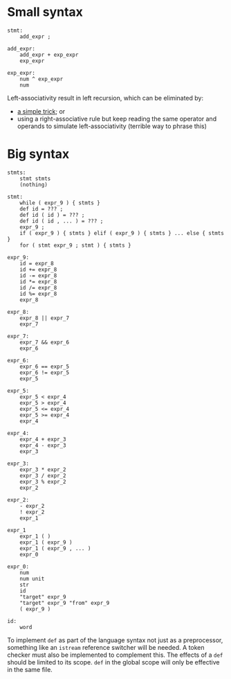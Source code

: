 # Small syntax

	stmt:
		add_expr ;

	add_expr:
		add_expr + exp_expr
		exp_expr

	exp_expr:
		num ^ exp_expr
		num

Left-associativity result in left recursion, which can be eliminated by:

*	[a simple trick](http://www.csd.uwo.ca/~moreno/CS447/Lectures/Syntax.html/node8.html); or
*	using a right-associative rule but keep reading the same operator and operands to simulate left-associativity (terrible way to phrase this)


# Big syntax

	stmts:
		stmt stmts
		(nothing)

	stmt:
		while ( expr_9 ) { stmts }
		def id = ??? ;
		def id ( id ) = ??? ;
		def id ( id , ... ) = ??? ;
		expr_9 ;
		if ( expr_9 ) { stmts } elif ( expr_9 ) { stmts } ... else { stmts }
		for ( stmt expr_9 ; stmt ) { stmts }

	expr_9:
		id = expr_8
		id += expr_8
		id -= expr_8
		id *= expr_8
		id /= expr_8
		id %= expr_8
		expr_8

	expr_8:
		expr_8 || expr_7
		expr_7

	expr_7:
		expr_7 && expr_6
		expr_6

	expr_6:
		expr_6 == expr_5
		expr_6 != expr_5
		expr_5

	expr_5:
		expr_5 < expr_4
		expr_5 > expr_4
		expr_5 <= expr_4
		expr_5 >= expr_4
		expr_4

	expr_4:
		expr_4 + expr_3
		expr_4 - expr_3
		expr_3

	expr_3:
		expr_3 * expr_2
		expr_3 / expr_2
		expr_3 % expr_2
		expr_2

	expr_2:
		- expr_2
		! expr_2
		expr_1

	expr_1
		expr_1 ( )
		expr_1 ( expr_9 )
		expr_1 ( expr_9 , ... )
		expr_0

	expr_0:
		num
		num unit
		str
		id
		"target" expr_9
		"target" expr_9 "from" expr_9
		( expr_9 )

	id:
		word

To implement `def` as part of the language syntax not just as a preprocessor, something like an `istream` reference switcher will be needed. A token checker must also be implemented to complement this. The effects of a `def` should be limited to its scope. `def` in the global scope will only be effective in the same file.